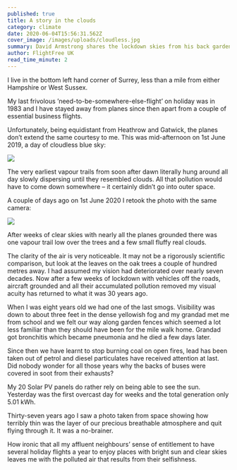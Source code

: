 ```yaml
---
published: true
title: A story in the clouds
category: climate
date: 2020-06-04T15:56:31.562Z
cover_image: /images/uploads/cloudless.jpg
summary: David Armstrong shares the lockdown skies from his back garden.
author: FlightFree UK
read_time_minute: 2
---
```

I live in the bottom left hand corner of Surrey, less than a mile from either Hampshire or West Sussex.

My last frivolous ’need-to-be-somewhere-else-​flight’ on holiday was in 1983 and I have stayed away from planes since then apart from a couple of essential business flights.

Unfortunately, being equidistant from Heathrow and Gatwick, the planes don’t extend the same courtesy to me. This was mid-afternoon on 1st June 2019, a day of cloudless blue sky:

![](/images/uploads/vapourtrails.jpg)

The very earliest vapour trails from soon after dawn literally hung around all day slowly dispersing until they resembled clouds. All that pollution would have to come down somewhere – it certainly didn’t go into outer space.

A couple of days ago on 1st June 2020 I retook the photo with the same camera:

![](/images/uploads/cloudless.jpg)

After weeks of clear skies with nearly all the planes grounded there was one vapour trail low over the trees and a few small fluffy real clouds.

The clarity of the air is very noticeable. It may not be a rigorously scientific comparison, but look at the leaves on the oak trees a couple of hundred metres away. I had assumed my vision had deteriorated over nearly seven decades. Now after a few weeks of lockdown with vehicles off the roads, aircraft grounded and all their accumulated pollution removed my visual acuity has returned to what it was 30 years ago.

When I was eight years old we had one of the last smogs. Visibility was down to about three feet in the dense yellowish fog and my grandad met me from school and we felt our way along garden fences which seemed a lot less familiar than they should have been for the mile walk home. Grandad got bronchitis which became pneumonia and he died a few days later.

Since then we have learnt to stop burning coal on open fires, lead has been taken out of petrol and diesel particulates have received attention at last. Did nobody wonder for all those years why the backs of buses were covered in soot from their exhausts?

My 20 Solar PV panels do rather rely on being able to see the sun. Yesterday was the first overcast day for weeks and the total generation only 5.01 kWh.

Thirty-seven years ago I saw a photo taken from space showing how terribly thin was the layer of our precious breathable atmosphere and quit flying through it. It was a no-brainer. 

How ironic that all my affluent neighbours’ sense of entitlement to have several holiday flights a year to enjoy places with bright sun and clear skies leaves me with the polluted air that results from their selfishness.